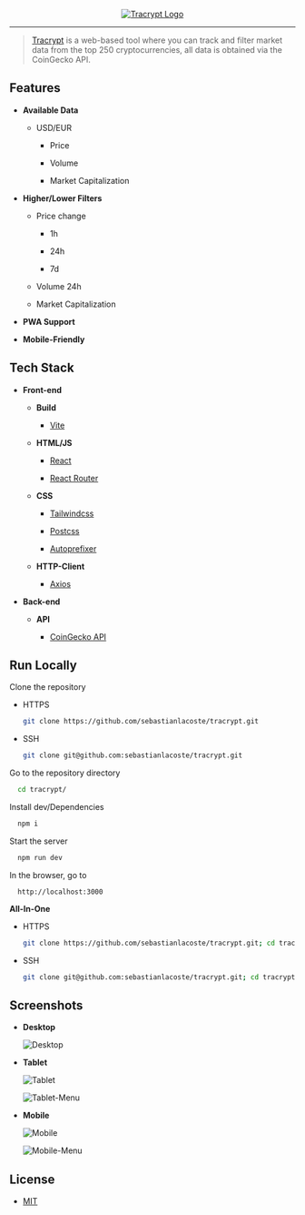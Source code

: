 <p align="center">
  <a href="https://tracrypt.sebastianlacoste.com" target="_blank" rel="noopener noreferrer">
    <img width="" src="./doc/Readme/Logo.png" alt="Tracrypt Logo">
  </a>
</p>
<hr/>

> [Tracrypt](https://tracrypt.sebastianlacoste.com) is a web-based tool where you can track and filter market data from the top 250 cryptocurrencies, all data is obtained via the CoinGecko API.

## Features

- **Available Data**

  - USD/EUR

    - Price

    - Volume

    - Market Capitalization

- **Higher/Lower Filters**

  - Price change

    - 1h

    - 24h

    - 7d

  - Volume 24h

  - Market Capitalization

- **PWA Support**

- **Mobile-Friendly**

## Tech Stack

- **Front-end**

  - **Build**

    - [Vite](https://github.com/vitejs/vite)

  - **HTML/JS**

    - [React](https://github.com/facebook/react)

    - [React Router](https://github.com/remix-run/react-router)

  - **CSS**

    - [Tailwindcss](https://github.com/tailwindlabs/tailwindcss)

    - [Postcss](https://github.com/postcss/postcss)

    - [Autoprefixer](https://github.com/postcss/autoprefixer)

  - **HTTP-Client**

    - [Axios](https://github.com/axios/axios)

- **Back-end**

  - **API**

    - [CoinGecko API](https://www.coingecko.com/en/api)

## Run Locally

Clone the repository

- HTTPS

  ```bash
  git clone https://github.com/sebastianlacoste/tracrypt.git
  ```

- SSH

  ```bash
  git clone git@github.com:sebastianlacoste/tracrypt.git
  ```

Go to the repository directory

```bash
  cd tracrypt/
```

Install dev/Dependencies

```bash
  npm i
```

Start the server

```bash
  npm run dev
```

In the browser, go to

```
  http://localhost:3000
```

**All-In-One**

- HTTPS

  ```bash
  git clone https://github.com/sebastianlacoste/tracrypt.git; cd tracrypt/; npm i; npm run dev;
  ```

- SSH

  ```bash
  git clone git@github.com:sebastianlacoste/tracrypt.git; cd tracrypt/; npm i; npm run dev;
  ```

## Screenshots

- **Desktop**

  ![Desktop](./doc/Readme/Desktop.png) 

- **Tablet**

  ![Tablet](./doc/Readme/Tablet.png) 

  ![Tablet-Menu](./doc/Readme/Tablet-Menu.png) 

- **Mobile**

  ![Mobile](./doc/Readme/Mobile.png)

  ![Mobile-Menu](./doc/Readme/Mobile-Menu.png) 

## License

- [MIT](./LICENSE)

